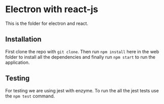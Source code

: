 # Electron with react-js
This is the folder for electron and react.

## Installation
First clone the repo with `git clone`. Then run `npm install` here in the web folder to install all the dependencies and finally run `npm start` to run the application.

## Testing
For testing we are using jest with enzyme. To run the all the jest tests use the `npm test` command.